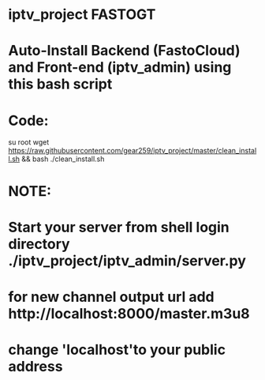# iptv_project FASTOGT

# Auto-Install Backend (FastoCloud) and Front-end (iptv_admin) using this bash script

# Code:
su root
wget https://raw.githubusercontent.com/gear259/iptv_project/master/clean_install.sh && bash ./clean_install.sh


# NOTE:
# Start your server from shell login directory ./iptv_project/iptv_admin/server.py
# for new channel output url add http://localhost:8000/master.m3u8
# change 'localhost'to your public address
